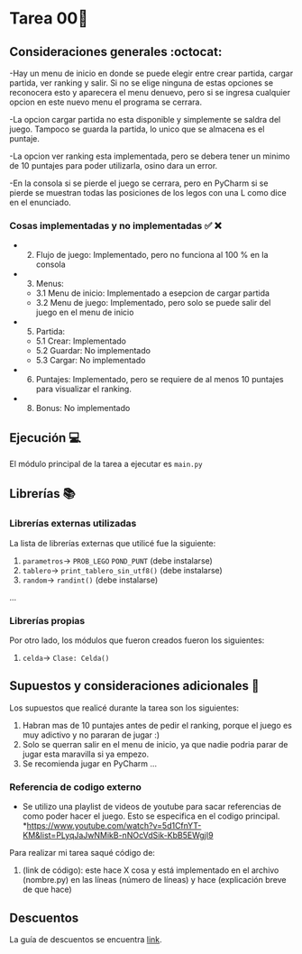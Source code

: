 # Tarea 00:school_satchel:


## Consideraciones generales :octocat:

-Hay un menu de inicio en donde se puede elegir entre crear partida, cargar partida, ver ranking y salir. 
Si no se elige ninguna de estas opciones se reconocera esto y aparecera el menu denuevo, pero si se ingresa
cualquier opcion en este nuevo menu el programa se cerrara.

-La opcion cargar partida no esta disponible y simplemente se saldra del juego. Tampoco se guarda la partida,
lo unico que se almacena es el puntaje.

-La opcion ver ranking esta implementada, pero se debera tener un minimo de 10 puntajes para poder utilizarla,
osino dara un error.

-En la consola si se pierde el juego se cerrara, pero en PyCharm si se pierde se muestran todas las posiciones 
de los legos con una L como dice en el enunciado.

### Cosas implementadas y no implementadas :white_check_mark: :x:

* 2. Flujo de juego: Implementado, pero no funciona al 100 % en la consola
* 3. Menus:
    * 3.1 Menu de inicio: Implementado a esepcion de cargar partida
    * 3.2 Menu de juego: Implementado, pero solo se puede salir del juego en el menu de inicio
* 5. Partida:
    * 5.1 Crear: Implementado
    * 5.2 Guardar: No implementado
    * 5.3 Cargar: No implementado
* 6. Puntajes: Implementado, pero se requiere de al menos 10 puntajes para visualizar el ranking.
* 8. Bonus: No implementado


## Ejecución :computer:
El módulo principal de la tarea a ejecutar es  ```main.py```


## Librerías :books:
### Librerías externas utilizadas
La lista de librerías externas que utilicé fue la siguiente:


1. ```parametros```-> ```PROB_LEGO``` ```POND_PUNT``` (debe instalarse)
2. ```tablero```-> ```print_tablero_sin_utf8()``` (debe instalarse)
3. ```random```-> ```randint()``` (debe instalarse)

...

### Librerías propias
Por otro lado, los módulos que fueron creados fueron los siguientes:

1. ```celda```-> ```Clase: Celda()```

## Supuestos y consideraciones adicionales :thinking:
Los supuestos que realicé durante la tarea son los siguientes:

1. Habran mas de 10 puntajes antes de pedir el ranking, porque el juego es muy adictivo y no pararan de jugar :)
2. Solo se querran salir en el menu de inicio, ya que nadie podria parar de jugar esta maravilla si ya empezo.
3. Se recomienda jugar en PyCharm
...

### Referencia de codigo externo

* Se utilizo una playlist de videos de youtube para sacar referencias de como poder hacer el juego. Esto se especifica
en el codigo principal.
    *https://www.youtube.com/watch?v=5d1CfnYT-KM&list=PLyqJaJwNMikB-nNOcVdSik-KbB5EWgjI9





Para realizar mi tarea saqué código de:
1. (link de código): este hace X cosa y está implementado en el archivo (nombre.py) en las líneas (número de líneas) y hace (explicación breve de que hace)



## Descuentos
La guía de descuentos se encuentra [link](https://github.com/IIC2233/syllabus/blob/master/Tareas/Descuentos.md).

